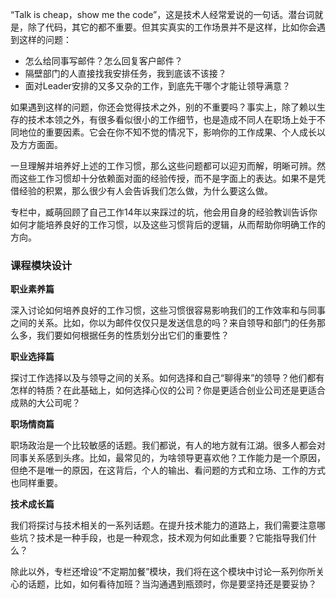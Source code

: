 “Talk is cheap，show me the code”，这是技术人经常爱说的一句话。潜台词就是，除了代码，其它的都不重要。但其实真实的工作场景并不是这样，比如你会遇到这样的问题：

- 怎么给同事写邮件？怎么回复客户邮件？
- 隔壁部门的人直接找我安排任务，我到底该不该接？
- 面对Leader安排的又多又杂的工作，到底先干哪个才能让领导满意？

如果遇到这样的问题，你还会觉得技术之外，别的不重要吗？事实上，除了赖以生存的技术本领之外，有很多看似很小的工作细节，也是造成不同人在职场上处于不同地位的重要因素。它会在你不知不觉的情况下，影响你的工作成果、个人成长以及方方面面。

一旦理解并培养好上述的工作习惯，那么这些问题都可以迎刃而解，明晰可辨。然而这些工作习惯却十分依赖面对面的经验传授，而不是字面上的表达。如果不是凭借经验的积累，那么很少有人会告诉我们怎么做，为什么要这么做。

专栏中，臧萌回顾了自己工作14年以来踩过的坑，他会用自身的经验教训告诉你如何才能培养良好的工作习惯，以及这些习惯背后的逻辑，从而帮助你明确工作的方向。

### 课程模块设计

**职业素养篇**

深入讨论如何培养良好的工作习惯，这些习惯很容易影响我们的工作效率和与同事之间的关系。比如，你以为邮件仅仅只是发送信息的吗？来自领导和部门的任务那么多，我们要如何根据任务的性质划分出它们的重要性？

**职业选择篇**

探讨工作选择以及与领导之间的关系。如何选择和自己“聊得来”的领导？他们都有怎样的特质？在此基础上，如何选择心仪的公司？你是更适合创业公司还是更适合成熟的大公司呢？

**职场情商篇**

职场政治是一个比较敏感的话题。我们都说，有人的地方就有江湖。很多人都会对同事关系感到头疼。比如，最常见的，为啥领导更喜欢他？工作能力是一个原因，但绝不是唯一的原因，在这背后，个人的输出、看问题的方式和立场、工作的方式也同样重要。

**技术成长篇**

我们将探讨与技术相关的一系列话题。在提升技术能力的道路上，我们需要注意哪些坑？技术是一种手段，也是一种观念，技术观为何如此重要？它能指导我们什么？

除此以外，专栏还增设“不定期加餐”模块，我们将在这个模块中讨论一系列你所关心的话题，比如，如何看待加班？当沟通遇到瓶颈时，你是要坚持还是要妥协？